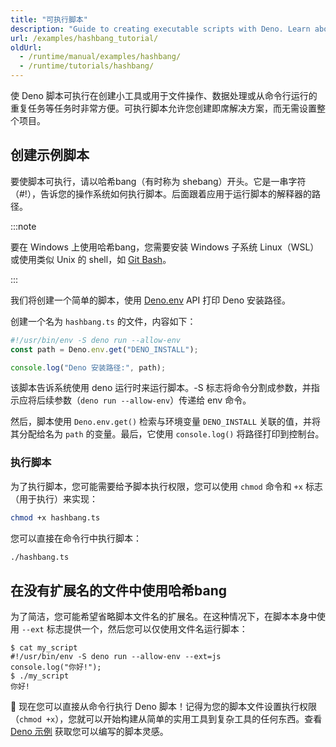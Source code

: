 ```yaml
---
title: "可执行脚本"
description: "Guide to creating executable scripts with Deno. Learn about hashbangs, file permissions, cross-platform compatibility, and how to create command-line tools that can run directly from the terminal."
url: /examples/hashbang_tutorial/
oldUrl:
  - /runtime/manual/examples/hashbang/
  - /runtime/tutorials/hashbang/
---
```


使 Deno 脚本可执行在创建小工具或用于文件操作、数据处理或从命令行运行的重复任务等任务时非常方便。可执行脚本允许您创建即席解决方案，而无需设置整个项目。

## 创建示例脚本

要使脚本可执行，请以哈希bang（有时称为 shebang）开头。它是一串字符（#!），告诉您的操作系统如何执行脚本。后面跟着应用于运行脚本的解释器的路径。

:::note

要在 Windows 上使用哈希bang，您需要安装 Windows 子系统 Linux（WSL）或使用类似 Unix 的 shell，如
[Git Bash](https://git-scm.com/downloads)。

:::

我们将创建一个简单的脚本，使用 [Deno.env](/api/deno/~/Deno.env) API 打印 Deno 安装路径。

创建一个名为 `hashbang.ts` 的文件，内容如下：

```ts title="hashbang.ts"
#!/usr/bin/env -S deno run --allow-env
const path = Deno.env.get("DENO_INSTALL");

console.log("Deno 安装路径:", path);
```

该脚本告诉系统使用 deno 运行时来运行脚本。-S 标志将命令分割成参数，并指示应将后续参数（`deno run --allow-env`）传递给 env 命令。

然后，脚本使用 `Deno.env.get()` 检索与环境变量 `DENO_INSTALL` 关联的值，并将其分配给名为 `path` 的变量。最后，它使用 `console.log()` 将路径打印到控制台。

### 执行脚本

为了执行脚本，您可能需要给予脚本执行权限，您可以使用 `chmod` 命令和 `+x` 标志（用于执行）来实现：

```sh
chmod +x hashbang.ts
```

您可以直接在命令行中执行脚本：

```sh
./hashbang.ts
```

## 在没有扩展名的文件中使用哈希bang

为了简洁，您可能希望省略脚本文件名的扩展名。在这种情况下，在脚本本身中使用 `--ext` 标志提供一个，然后您可以仅使用文件名运行脚本：

```shell title="my_script"
$ cat my_script
#!/usr/bin/env -S deno run --allow-env --ext=js
console.log("你好!");
$ ./my_script
你好!
```

🦕 现在您可以直接从命令行执行 Deno 脚本！记得为您的脚本文件设置执行权限（`chmod +x`），您就可以开始构建从简单的实用工具到复杂工具的任何东西。查看 [Deno 示例](/examples/) 获取您可以编写的脚本灵感。